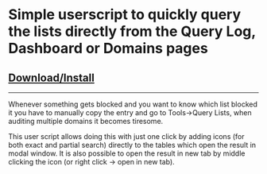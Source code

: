 # Simple userscript to quickly query the lists directly from the Query Log, Dashboard or Domains pages

## [Download/Install](https://github.com/jacklul/pihole-query-lists-popup/raw/master/pihole-query-lists-popup.user.js)

---

Whenever something gets blocked and you want to know which list blocked it you have to manually copy the entry and go to Tools->Query Lists, when auditing multiple domains it becomes tiresome.

This user script allows doing this with just one click by adding icons (for both exact and partial search) directly to the tables which open the result in modal window. It is also possible to open the result in new tab by middle clicking the icon (or right click -> open in new tab).
